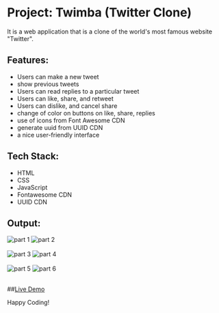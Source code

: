 # Project: Twimba (Twitter Clone)
It is a web application that is a clone of the world's most famous website "Twitter". 


## Features:
- Users can make a new tweet
- show previous tweets
- Users can read replies to a particular tweet
- Users can like, share, and retweet
- Users can dislike, and cancel share
- change of color on buttons on like, share, replies 
- use of icons from Font Awesome CDN
- generate uuid from UUID CDN
- a nice user-friendly interface


## Tech Stack:
- HTML
- CSS
- JavaScript
- Fontawesome CDN
- UUID CDN


## Output:
![part 1](image.png)        ![part 2](image-1.png)<br><br>
![part 3 ](image-2.png)     ![part 4](image-3.png) <br><br>
![part 5](image-4.png)      ![part 6](image-5.png)<br><br>


##<a href="https://twitter-clone-zeeshan.netlify.app/">Live Demo</a>

Happy Coding!
